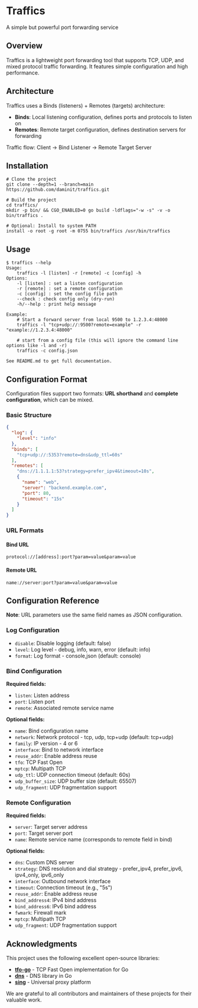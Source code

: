 # Traffics

A simple but powerful port forwarding service

## Overview

Traffics is a lightweight port forwarding tool that supports TCP, UDP, and mixed protocol traffic forwarding. It features simple configuration and high performance.

## Architecture

Traffics uses a Binds (listeners) + Remotes (targets) architecture:

- **Binds**: Local listening configuration, defines ports and protocols to listen on
- **Remotes**: Remote target configuration, defines destination servers for forwarding

Traffic flow: Client → Bind Listener → Remote Target Server

## Installation

```shell
# Clone the project
git clone --depth=1 --branch=main https://github.com/daminit/traffics.git

# Build the project
cd traffics/
mkdir -p bin/ && CGO_ENABLED=0 go build -ldflags="-w -s" -v -o bin/traffics .

# Optional: Install to system PATH
install -o root -g root -m 0755 bin/traffics /usr/bin/traffics
```

## Usage

```shell
$ traffics --help
Usage:
	traffics -l [listen] -r [remote] -c [config] -h
Options:
	-l [listen] : set a listen configuration
	-r [remote] : set a remote configuration
	-c [config] : set the config file path
	--check : check config only (dry-run)
	-h/--help : print help message

Example:
	# Start a forward server from local 9500 to 1.2.3.4:48000
	traffics -l "tcp+udp://:9500?remote=example" -r "example://1.2.3.4:48000"
	
	# start from a config file (this will ignore the command line options like -l and -r)
	traffics -c config.json

See README.md to get full documentation.
```

## Configuration Format

Configuration files support two formats: **URL shorthand** and **complete configuration**, which can be mixed.

### Basic Structure

```json
{
  "log": {
    "level": "info"
  },
  "binds": [
    "tcp+udp://:5353?remote=dns&udp_ttl=60s"
  ],
  "remotes": [
    "dns://1.1.1.1:53?strategy=prefer_ipv4&timeout=10s",
    {
      "name": "web",
      "server": "backend.example.com",
      "port": 80,
      "timeout": "15s"
    }
  ]
}
```

### URL Formats

#### Bind URL
```
protocol://[address]:port?param=value&param=value
```

#### Remote URL
```
name://server:port?param=value&param=value
```

## Configuration Reference

**Note**: URL parameters use the same field names as JSON configuration.

### Log Configuration

- `disable`: Disable logging (default: false)
- `level`: Log level - debug, info, warn, error (default: info)
- `format`: Log format - console,json (default: console)

### Bind Configuration

**Required fields:**
- `listen`: Listen address
- `port`: Listen port
- `remote`: Associated remote service name

**Optional fields:**
- `name`: Bind configuration name
- `network`: Network protocol - tcp, udp, tcp+udp (default: tcp+udp)
- `family`: IP version - 4 or 6
- `interface`: Bind to network interface
- `reuse_addr`: Enable address reuse
- `tfo`: TCP Fast Open
- `mptcp`: Multipath TCP
- `udp_ttl`: UDP connection timeout (default: 60s)
- `udp_buffer_size`: UDP buffer size (default: 65507)
- `udp_fragment`: UDP fragmentation support

### Remote Configuration

**Required fields:**
- `server`: Target server address
- `port`: Target server port
- `name`: Remote service name (corresponds to remote field in bind)

**Optional fields:**
- `dns`: Custom DNS server
- `strategy`: DNS resolution and dial strategy - prefer_ipv4, prefer_ipv6, ipv4_only, ipv6_only
- `interface`: Outbound network interface
- `timeout`: Connection timeout (e.g., "5s")
- `reuse_addr`: Enable address reuse
- `bind_address4`: IPv4 bind address
- `bind_address6`: IPv6 bind address
- `fwmark`: Firewall mark
- `mptcp`: Multipath TCP
- `udp_fragment`: UDP fragmentation support


## Acknowledgments

This project uses the following excellent open-source libraries:

- **[tfo-go](https://github.com/metacubex/tfo-go)** - TCP Fast Open implementation for Go
- **[dns](https://github.com/miekg/dns)** - DNS library in Go
- **[sing](https://github.com/sagernet/sing)** - Universal proxy platform

We are grateful to all contributors and maintainers of these projects for their valuable work.